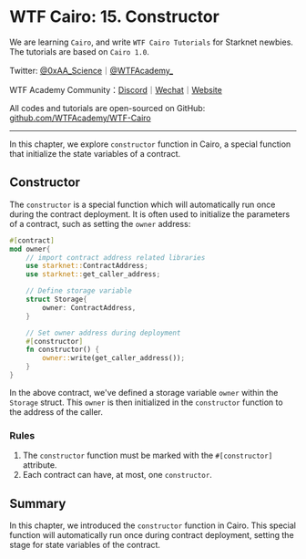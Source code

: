# WTF Cairo: 15. Constructor

We are learning `Cairo`, and write `WTF Cairo Tutorials` for Starknet newbies. The tutorials are based on `Cairo 1.0`.

Twitter: [@0xAA_Science](https://twitter.com/0xAA_Science)｜[@WTFAcademy_](https://twitter.com/WTFAcademy_)

WTF Academy Community：[Discord](https://discord.wtf.academy)｜[Wechat](https://docs.google.com/forms/d/e/1FAIpQLSe4KGT8Sh6sJ7hedQRuIYirOoZK_85mizdw7vA1-YjodgJ-A/viewform?usp=sf_link)｜[Website](https://wtf.academy)

All codes and tutorials are open-sourced on GitHub: [github.com/WTFAcademy/WTF-Cairo](https://github.com/WTFAcademy/WTF-Cairo)

---

In this chapter, we explore `constructor` function in Cairo, a special function that initialize the state variables of a contract.

## Constructor

The `constructor` is a special function which will automatically run once during the contract deployment.  It is often used to initialize the parameters of a contract, such as setting the `owner` address:

```rust
#[contract]
mod owner{
    // import contract address related libraries
    use starknet::ContractAddress;
    use starknet::get_caller_address;

    // Define storage variable
    struct Storage{
        owner: ContractAddress,
    }

    // Set owner address during deployment
    #[constructor]
    fn constructor() {
        owner::write(get_caller_address());
    }
}
```

In the above contract, we've defined a storage variable `owner` within the `Storage` struct. This `owner` is then initialized in the `constructor` function to the address of the caller.

### Rules

1. The `constructor` function must be marked with the `#[constructor]` attribute.
2. Each contract can have, at most, one `constructor`.


## Summary

In this chapter, we introduced the `constructor` function in Cairo. This special function will automatically run once during contract deployment, setting the stage for state variables of the contract.